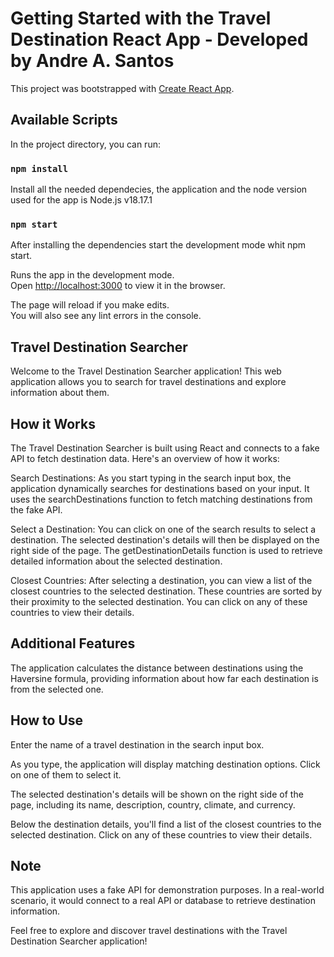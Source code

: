 # Getting Started with the Travel Destination React App - Developed by Andre A. Santos

This project was bootstrapped with [Create React App](https://github.com/facebook/create-react-app).

## Available Scripts

In the project directory, you can run:

### `npm install`
Install all the needed dependecies, the application and the node version used for the app is Node.js v18.17.1

### `npm start`
After installing the dependencies start the development mode whit npm start. 

Runs the app in the development mode.\
Open [http://localhost:3000](http://localhost:3000) to view it in the browser.

The page will reload if you make edits.\
You will also see any lint errors in the console.


## Travel Destination Searcher
Welcome to the Travel Destination Searcher application! This web application allows you to search for travel destinations and explore information about them.

## How it Works
The Travel Destination Searcher is built using React and connects to a fake API to fetch destination data. Here's an overview of how it works:

Search Destinations: As you start typing in the search input box, the application dynamically searches for destinations based on your input. It uses the searchDestinations function to fetch matching destinations from the fake API.

Select a Destination: You can click on one of the search results to select a destination. The selected destination's details will then be displayed on the right side of the page. The getDestinationDetails function is used to retrieve detailed information about the selected destination.

Closest Countries: After selecting a destination, you can view a list of the closest countries to the selected destination. These countries are sorted by their proximity to the selected destination. You can click on any of these countries to view their details.

## Additional Features
The application calculates the distance between destinations using the Haversine formula, providing information about how far each destination is from the selected one.

## How to Use
Enter the name of a travel destination in the search input box.

As you type, the application will display matching destination options. Click on one of them to select it.

The selected destination's details will be shown on the right side of the page, including its name, description, country, climate, and currency.

Below the destination details, you'll find a list of the closest countries to the selected destination. Click on any of these countries to view their details.

## Note
This application uses a fake API for demonstration purposes. In a real-world scenario, it would connect to a real API or database to retrieve destination information.

Feel free to explore and discover travel destinations with the Travel Destination Searcher application!
